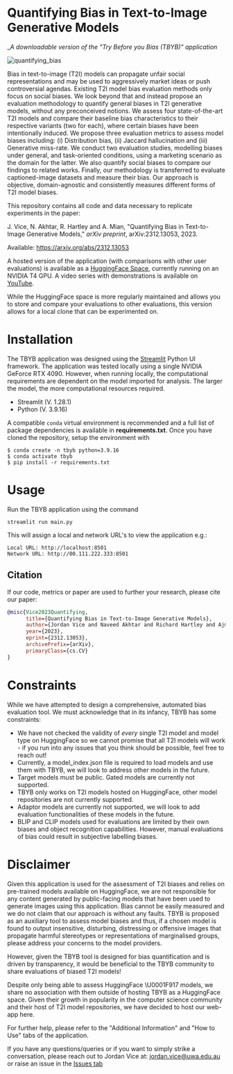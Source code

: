 # Quantifying Bias in Text-to-Image Generative Models
__A downloadable version of the "Try Before you Bias (TBYB)" application_

![quantifying_bias](https://github.com/JJ-Vice/TBYB/blob/main/assets/QuantifyingBias.png)

Bias in text-to-image (T2I) models can propagate unfair social representations and may be used to aggressively market ideas or push controversial agendas. Existing T2I model bias evaluation methods only focus on social biases. We look beyond that and instead propose an evaluation methodology to quantify general biases in T2I generative models, without any preconceived notions. We assess four state-of-the-art T2I models and compare their baseline bias characteristics to their respective variants (two for each), where certain biases have been intentionally induced. We propose three evaluation metrics to assess model biases including: (i) Distribution bias, (ii) Jaccard hallucination and (iii) Generative miss-rate. We conduct two evaluation studies, modelling biases under general, and task-oriented conditions, using a marketing scenario as the domain for the latter. We also quantify social biases to compare our findings to related works. Finally, our methodology is transferred to evaluate captioned-image datasets and measure their bias. Our approach is objective, domain-agnostic and consistently measures different forms of T2I model biases. 

This repository contains all code and data necessary to replicate experiments in the paper:

J. Vice, N. Akhtar, R. Hartley and A. Mian, "Quantifying Bias in Text-to-Image Generative Models,"  _arXiv preprint_, arXiv:2312.13053, 2023.

Available: https://arxiv.org/abs/2312.13053

A hosted version of the application (with comparisons with other user evaluations) is available as a [HuggingFace Space](https://huggingface.co/spaces/JVice/try-before-you-bias), currently running on an NVIDIA T4 GPU. A video series with demonstrations is available on [YouTube](https://www.youtube.com/watch?v=3pKWilbPjzU). 

While the HuggingFace space is more regularly maintained and allows you to store and compare your evaluations to other evaluations, this version allows for a local clone that can be experimented on.

# Installation
The TBYB application was designed using the [Streamlit](https://streamlit.io/) Python UI framework. The application was tested locally using a single NVIDIA GeForce RTX 4090. However, when running locally, the computational requirements are dependent on the model imported for analysis. The larger the model, the more computational resources required.
 - Streamlit (V. 1.28.1)
 - Python (V. 3.9.16)


A compatible `conda` virtual environment is recommended and a full list of package dependencies is available in **requirements.txt**. Once you have cloned the repository, setup the environment with
```
$ conda create -n tbyb python=3.9.16
$ conda activate tbyb
$ pip install -r requirements.txt
```

# Usage
Run the TBYB application using the command
```shell
streamlit run main.py
```
This will assign a local and network URL's to view the application e.g.:
```shell
Local URL: http://localhost:8501
Network URL: http://00.111.222.333:8501
```
## Citation
If our code, metrics or paper are used to further your research, please cite our paper:
```BibTeX
@misc{Vice2023Quantifying,
      title={Quantifying Bias in Text-to-Image Generative Models}, 
      author={Jordan Vice and Naveed Akhtar and Richard Hartley and Ajmal Mian},
      year={2023},
      eprint={2312.13053},
      archivePrefix={arXiv},
      primaryClass={cs.CV}
}
```

# Constraints
While we have attempted to design a comprehensive, automated bias evaluation tool. We must acknowledge that in its infancy, TBYB has some constraints:
- We have not checked the validity of *every* single T2I model and model type on HuggingFace so we cannot promise that all T2I models will work - if you run into any issues that you think should be possible, feel free to reach out!
- Currently, a model_index.json file is required to load models and use them with TBYB, we will look to address other models in the future.
- Target models must be public. Gated models are currently not supported.
- TBYB only works on T2I models hosted on HuggingFace, other model repositories are not currently supported.
- Adaptor models are currently not supported, we will look to add evaluation functionalities of these models in the future.
- BLIP and CLIP models used for evaluations are limited by their own biases and object recognition capabilities. However, manual evaluations of bias could result in subjective labelling biases.   


# Disclaimer 
Given this application is used for the assessment of T2I biases and relies on pre-trained models available on HuggingFace, we are not responsible for any content generated by public-facing models that have been used to generate images using this application. 
Bias cannot be easily measured and we do not claim that our approach is without any faults. TBYB is proposed as an auxiliary tool to assess model biases and thus, if a chosen model is found to output insensitive, disturbing, distressing or offensive images that propagate harmful stereotypes or representations of marginalised groups, please address your concerns to the model providers.

However, given the TBYB tool is designed for bias quantification and is driven by transparency, it would be beneficial to the TBYB community to share evaluations of biased T2I models!

Despite only being able to assess HuggingFace \U0001F917 models, we share no association with them outside of hosting TBYB as a HuggingFace space. Given their growth in popularity in the computer science community and their host of T2I model repositories, we have decided to host our web-app here.

For further help, please refer to the "Additional Information" and "How to Use" tabs of the application.

If you have any questions/queries or if you want to simply strike a conversation, please reach out to Jordan Vice at: jordan.vice@uwa.edu.au or raise an issue in the [Issues tab](https://github.com/JJ-Vice/TBYB/issues)

